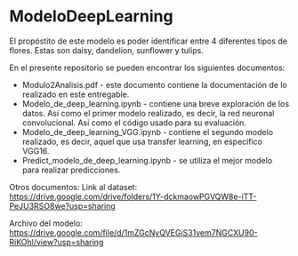# ModeloDeepLearning
El propóstito de este modelo es poder identificar entre 4 diferentes tipos de flores. Estas son daisy, dandelion, sunflower y tulips.

En el presente repositorio se pueden encontrar los siguientes documentos:
* Modulo2Analisis.pdf -  este documento contiene la documentación de lo realizado en este entregable.
* Modelo_de_deep_learning.ipynb - contiene una breve exploración de los datos. Así como el primer modelo realizado, es decir, la red neuronal convolucional. Así como el código usado para su evaluación.
* Modelo_de_deep_learning_VGG.ipynb - contiene el segundo modelo realizado, es decir, aquel que usa transfer learning, en específico VGG16.
* Predict_modelo_de_deep_learning.ipynb - se utiliza el mejor modelo para realizar predicciones.

Otros documentos:
Link al dataset: https://drive.google.com/drive/folders/1Y-dckmaowPGVQW8e-iTT-PeJU3RSO8we?usp=sharing

Archivo del modelo: https://drive.google.com/file/d/1mZGcNyQVEGiS31vem7NGCXU90-RiKOhl/view?usp=sharing
